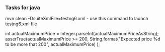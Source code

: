 ### Tasks for java 
mvn clean -DsuiteXmlFile=testng6.xml - use this command to launch testng6.xml file

int actualMaximumPrice = Integer.parseInt(actualMaximumPriceAsString);
asserTrue(actualMaximumPrice >= 200,
            String.format("Expected price %d to be more that 200", actualMaximumPrice)
            );